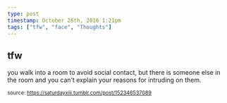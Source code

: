 ```yaml
---
type: post
timestamp: October 26th, 2016 1:21pm
tags: ["tfw", "face", "Thoughts"]
---
```

## tfw ##
you walk into a room to avoid social contact, but there is someone else in the room and you can’t explain your reasons for intruding on them.
      
      
      
  
<small>source: https://saturdayxiii.tumblr.com/post/152346537089</small>